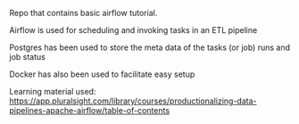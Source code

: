 Repo that contains basic airflow tutorial. 

Airflow is used for scheduling and invoking tasks in an ETL pipeline

Postgres has been used to store the meta data of the tasks (or job) runs and job status

Docker has also been used to facilitate easy setup

Learning material used:
https://app.pluralsight.com/library/courses/productionalizing-data-pipelines-apache-airflow/table-of-contents
